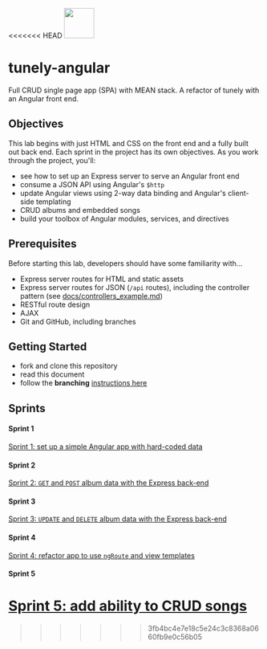 <<<<<<< HEAD
<img src="https://cloud.githubusercontent.com/assets/7833470/10899314/63829980-8188-11e5-8cdd-4ded5bcb6e36.png" height="60">


# tunely-angular

Full CRUD single page app (SPA) with MEAN stack. A refactor of tunely with an Angular front end.


## Objectives


This lab begins with just HTML and CSS on the front end and a fully built out back end. Each sprint in the project has its own objectives.  As you work through the project, you'll:

* see how to set up an Express server to serve an Angular front end
* consume a JSON API using Angular's `$http`
* update Angular views using 2-way data binding and Angular's client-side templating
* CRUD albums and embedded songs
* build your toolbox of Angular modules, services, and directives

## Prerequisites

Before starting this lab, developers should have some familiarity with...

* Express server routes for HTML and static assets
* Express server routes for JSON (`/api` routes), including the controller pattern (see [docs/controllers_example.md](docs/controllers_example.md))
* RESTful route design
* AJAX
* Git and GitHub, including branches


## Getting Started

* fork and clone this repository
* read this document
* follow the **branching** [instructions here](/docs/starting_with_a_branch.md)


## Sprints

#### Sprint 1

[Sprint 1: set up a simple Angular app with hard-coded data](/docs/sprint1.md)

#### Sprint 2

[Sprint 2: `GET` and `POST` album data with the Express back-end](/docs/sprint2.md)

#### Sprint 3

[Sprint 3: `UPDATE` and `DELETE` album data with the Express back-end](/docs/sprint3.md)

#### Sprint 4

[Sprint 4: refactor app to use `ngRoute` and view templates](/docs/sprint4.md)

#### Sprint 5

[Sprint 5: add ability to CRUD songs](/docs/sprint5.md)
=======
>>>>>>> 3fb4bc4e7e18c5e24c3c8368a0660fb9e0c56b05
